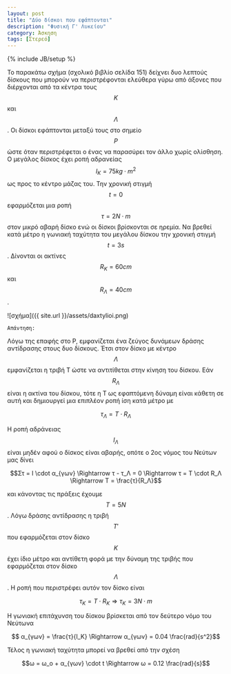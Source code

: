 ```yaml
---
layout: post
title: "Δύο δίσκοι που εφάπτονται"
description: "Φυσική Γ' Λυκείου"
category: Άσκηση
tags: [Στερεό]
---
```

{% include JB/setup %}

Το παρακάτω σχήμα (σχολικό βιβλίο σελίδα 151) δείχνει δυο λεπτούς δίσκους που μπορούν να περιστρέφονται ελεύθερα γύρω από άξονες που διέρχονται από τα κέντρα τους $$Κ$$ και $$Λ$$. Οι δίσκοι εφάπτονται μεταξύ τους στο σημείο $$Ρ$$ ώστε όταν περιστρέφεται ο ένας να παρασύρει τον άλλο χωρίς ολίσθηση. Ο μεγάλος δίσκος έχει ροπή αδρανείας $$Ι_K = 75 kg \cdot m^2$$ ως προς το κέντρο μάζας του. Την χρονική στιγμή $$t = 0$$ εφαρμόζεται μια ροπή $$τ = 2 Ν \cdot m$$ στον μικρό αβαρή δίσκο ενώ οι δίσκοι βρίσκονται σε ηρεμία. Να βρεθεί κατά μέτρο η γωνιακή ταχύτητα του μεγάλου δίσκου την χρονική στιγμή $$t = 3 s$$. Δίνονται οι ακτίνες $$R_Κ = 60 cm$$ και $$R_Λ = 40cm$$.

![σχήμα]({{ site.url }}/assets/daxtylioi.png) 


`Απάντηση:`


Λόγω της επαφής στο Ρ, εμφανίζεται ένα ζεύγος δυνάμεων δράσης αντίδρασης στους δυο δίσκους. Έτσι στον δίσκο με κέντρο $$Λ$$ εμφανίζεται η τριβή Τ ώστε να αντιτίθεται στην κίνηση του δίσκου. Εάν $$R_Λ$$ είναι η ακτίνα του δίσκου, τότε η Τ ως εφαπτόμενη δύναμη είναι κάθετη σε αυτή και δημιουργεί μια επιπλέον ροπή ίση κατά μέτρο με

$$τ_Λ = Τ \cdot R_Λ$$

Η ροπή αδράνειας $$Ι_Λ$$ είναι μηδέν αφού ο δίσκος είναι αβαρής, οπότε ο 2ος νόμος του Νεύτων μας δίνει

$$Στ = Ι \cdot α_{γων} \Rightarrow τ - τ_Λ = 0 \Rightarrow τ = Τ \cdot R_Λ \Rightarrow T = \frac{τ}{R_Λ}$$

και κάνοντας τις πράξεις έχουμε $$T = 5N$$.
Λόγω δράσης αντίδρασης η τριβή $$Τ'$$ που εφαρμόζεται στον δίσκο $$Κ$$ έχει ίδιο μέτρο και αντίθετη φορά με την δύναμη της τριβής που εφαρμόζεται στον δίσκο $$Λ$$. Η ροπή που περιστρέφει αυτόν τον δίσκο είναι

$$τ_Κ = Τ \cdot R_Κ \Rightarrow τ_Κ = 3 Ν \cdot m$$

Η γωνιακή επιτάχυνση του δίσκου βρίσκεται από τον δεύτερο νόμο του Νεύτωνα

$$ α_{γων} = \frac{τ}{Ι_Κ} \Rightarrow α_{γων} = 0.04 \frac{rad}{s^2}$$

Τέλος η γωνιακή ταχύτητα μπορεί να βρεθεί από την σχέση

$$ω = ω_ο + α_{γων} \cdot t \Rightarrow ω = 0.12 \frac{rad}{s}$$